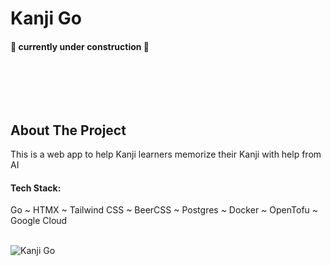 # Kanji Go

#### 🚧 currently under construction 🚧
<br><br>

<br>


<!-- ABOUT THE PROJECT -->
## About The Project
This is a web app to help Kanji learners memorize their Kanji with help from AI
<br>


<h4>Tech Stack:</h4> Go ~ HTMX ~ Tailwind CSS ~ BeerCSS ~ Postgres ~ Docker ~ OpenTofu ~ Google Cloud  <br><br>


<a name="readme-top"></a>

<!-- Kanji Go Gif -->
![Kanji Go](https://github.com/UreshiiPanda/KunanPacha/assets/39992411/6afa6a1f-a032-4ce2-8202-6645f7d255f8)

